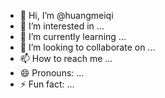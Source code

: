 - 👋 Hi, I’m @huangmeiqi
- 👀 I’m interested in ...
- 🌱 I’m currently learning ...
- 💞️ I’m looking to collaborate on ...
- 📫 How to reach me ...
- 😄 Pronouns: ...
- ⚡ Fun fact: ...

<!---
huangmeiqi/huangmeiqi is a ✨ special ✨ repository because its `README.md` (this file) appears on your GitHub profile.
You can click the Preview link to take a look at your changes.
--->
